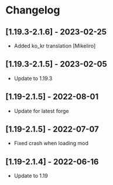 # Changelog

## [1.19.3-2.1.6] - 2023-02-25
- Added ko_kr translation [Mikeliro]

## [1.19.3-2.1.5] - 2023-02-05
- Update to 1.19.3

## [1.19-2.1.5] - 2022-08-01
- Update for latest forge

## [1.19-2.1.5] - 2022-07-07
- Fixed crash when loading mod

## [1.19-2.1.4] - 2022-06-16
- Update to 1.19
